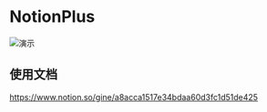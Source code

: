 # NotionPlus

![演示](https://www.notion.so/image/https%3A%2F%2Fs3-us-west-2.amazonaws.com%2Fsecure.notion-static.com%2F0fe2c6e3-d91d-4d76-af29-9e2458d01b8a%2Fnotion_plus_demo.gif)


## 使用文档
https://www.notion.so/gine/a8acca1517e34bdaa60d3fc1d51de425
